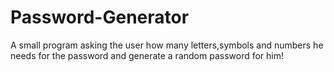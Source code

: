 # Password-Generator
A small program asking the user how many letters,symbols and numbers he needs for the password and generate a random password for him!

